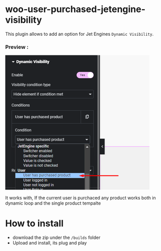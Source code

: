 # woo-user-purchased-jetengine-visibility

This plugin allows to add an option for Jet Engines `Dynamic Visibility`.

### Preview : 
![Preview](src/preview.png)

It works with, If the current user is purchaced any product
works both in dynamic loop and the single product tempalte
 
# How to install 
- download the zip under the `/builds` folder
- Upload and install, its plug and play